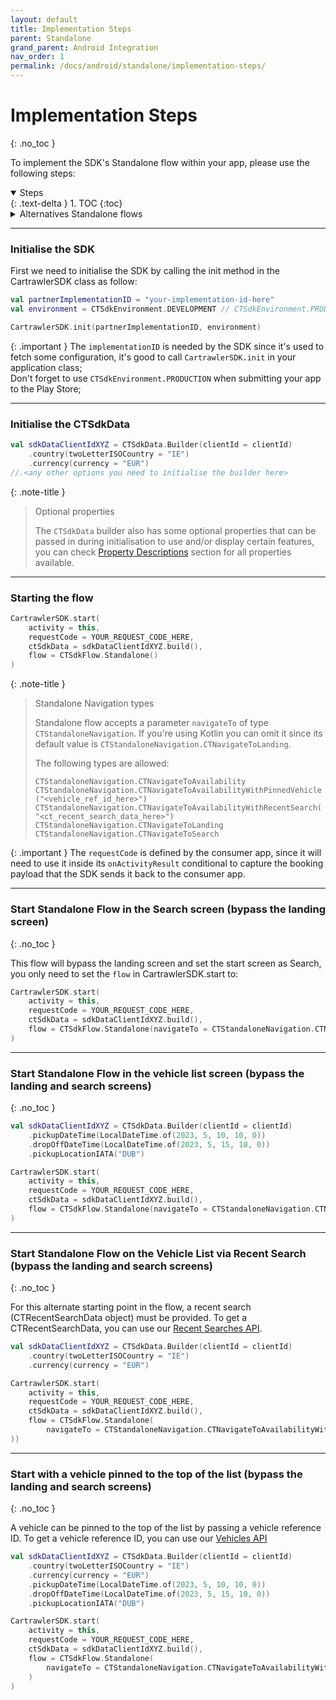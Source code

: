 ```yaml
---
layout: default
title: Implementation Steps
parent: Standalone
grand_parent: Android Integration
nav_order: 1
permalink: /docs/android/standalone/implementation-steps/
---
```


# Implementation Steps
{: .no_toc }

To implement the SDK's Standalone flow within your app, please use the following steps:

<details open markdown="block">
  <summary>
    Steps
  </summary>
  {: .text-delta }
1. TOC
{:toc}
</details>

<details markdown="block">
  <summary>
    Alternatives Standalone flows
  </summary>
  {: .text-delta }
- <a href="/docs/android/standalone/implementation-steps#start-standalone-flow-in-the-search-screen-bypass-the-landing-screen-">Start Standalone Flow in the Search screen</a>
- <a href="/docs/android/standalone/implementation-steps#start-standalone-flow-in-the-vehicle-list-screen-bypass-the-landing-and-search-screens-">Start Standalone Flow in the vehicle list screen</a>
- <a href="/docs/android/standalone/implementation-steps#start-standalone-flow-on-the-vehicle-list-via-recent-search-bypass-the-landing-and-search-screens-">Start Standalone Flow on the Vehicle List via Recent Search</a>
- <a href="/docs/android/standalone/implementation-steps#start-with-a-vehicle-pinned-to-the-top-of-the-list-bypass-the-landing-and-search-screens-">Start with a vehicle pinned to the top of the list</a>
</details>

---

### Initialise the SDK <br/>

First we need to initialise the SDK by calling the init method in the CartrawlerSDK class as follow:

```kotlin
val partnerImplementationID = "your-implementation-id-here"
val environment = CTSdkEnvironment.DEVELOPMENT // CTSdkEnvironment.PRODUCTION

CartrawlerSDK.init(partnerImplementationID, environment)
```

{: .important }
The `implementationID` is needed by the SDK since it's used to fetch some configuration, it's good to call `CartrawlerSDK.init` in your application class;<br/>
Don't forget to use `CTSdkEnvironment.PRODUCTION` when submitting your app to the Play Store;

---

### Initialise the CTSdkData <br/>

```kotlin
val sdkDataClientIdXYZ = CTSdkData.Builder(clientId = clientId)
    .country(twoLetterISOCountry = "IE")
    .currency(currency = "EUR")
//.<any other options you need to initialise the builder here>
```

{: .note-title }
> Optional properties
>
> The `CTSdkData` builder also has some optional properties that can be passed in during initialisation to use and/or display certain features, you can check
<a href="/docs/android/standalone/property-descriptions/" target="_blank">Property Descriptions</a> section for all properties available.

---

### Starting the flow <br/>

```kotlin
CartrawlerSDK.start(
    activity = this, 
    requestCode = YOUR_REQUEST_CODE_HERE, 
    ctSdkData = sdkDataClientIdXYZ.build(), 
    flow = CTSdkFlow.Standalone()
)
``` 

{: .note-title }
> Standalone Navigation types
> 
> Standalone flow accepts a parameter `navigateTo` of type `CTStandaloneNavigation`. If you're using Kotlin you can omit it since its default value is `CTStandaloneNavigation.CTNavigateToLanding`.
> 
> The following types are allowed:
>
> `CTStandaloneNavigation.CTNavigateToAvailability`<br/>
> `CTStandaloneNavigation.CTNavigateToAvailabilityWithPinnedVehicle("<vehicle_ref_id_here>")`<br/>
> `CTStandaloneNavigation.CTNavigateToAvailabilityWithRecentSearch("<ct_recent_search_data_here>")`<br/>
> `CTStandaloneNavigation.CTNavigateToLanding`<br/>
> `CTStandaloneNavigation.CTNavigateToSearch`

{: .important }
The `requestCode` is defined by the consumer app, since it will need to use it inside its `onActivityResult` conditional to capture the booking payload that the SDK sends it back to the consumer app.

---

### Start Standalone Flow in the Search screen (bypass the landing screen) <br/>
{: .no_toc }

This flow will bypass the landing screen and set the start screen as Search, you only need to set the `flow` in CartrawlerSDK.start to:

```kotlin
CartrawlerSDK.start(
    activity = this,
    requestCode = YOUR_REQUEST_CODE_HERE,
    ctSdkData = sdkDataClientIdXYZ.build(),
    flow = CTSdkFlow.Standalone(navigateTo = CTStandaloneNavigation.CTNavigateToSearch)
)
```

---

### Start Standalone Flow in the vehicle list screen (bypass the landing and search screens) <br/>
{: .no_toc }

```kotlin
val sdkDataClientIdXYZ = CTSdkData.Builder(clientId = clientId)
    .pickupDateTime(LocalDateTime.of(2023, 5, 10, 10, 0))
    .dropOffDateTime(LocalDateTime.of(2023, 5, 15, 10, 0))
    .pickupLocationIATA("DUB")

CartrawlerSDK.start(
    activity = this,
    requestCode = YOUR_REQUEST_CODE_HERE,
    ctSdkData = sdkDataClientIdXYZ.build(),
    flow = CTSdkFlow.Standalone(navigateTo = CTStandaloneNavigation.CTNavigateToAvailability)
)
```

---

### Start Standalone Flow on the Vehicle List via Recent Search (bypass the landing and search screens) <br/>
{: .no_toc }

For this alternate starting point in the flow, a recent search (CTRecentSearchData object) must be provided. To get a CTRecentSearchData, you can use our <a href="/docs/api/android/recent-searches">Recent Searches API</a>.

```kotlin
val sdkDataClientIdXYZ = CTSdkData.Builder(clientId = clientId)
    .country(twoLetterISOCountry = "IE")
    .currency(currency = "EUR")

CartrawlerSDK.start(
    activity = this,
    requestCode = YOUR_REQUEST_CODE_HERE,
    ctSdkData = sdkDataClientIdXYZ.build(),
    flow = CTSdkFlow.Standalone(
        navigateTo = CTStandaloneNavigation.CTNavigateToAvailabilityWithRecentSearch(/*<ct_recent_search_data_here>*/)
))
```

---

### Start with a vehicle pinned to the top of the list (bypass the landing and search screens) <br/>
{: .no_toc }

A vehicle can be pinned to the top of the list by passing a vehicle reference ID. To get a vehicle reference ID, you can use our <a href="/docs/api/android/vehicles">Vehicles API</a>

```kotlin
val sdkDataClientIdXYZ = CTSdkData.Builder(clientId = clientId)
    .country(twoLetterISOCountry = "IE")
    .currency(currency = "EUR")
    .pickupDateTime(LocalDateTime.of(2023, 5, 10, 10, 0))
    .dropOffDateTime(LocalDateTime.of(2023, 5, 15, 10, 0))
    .pickupLocationIATA("DUB")

CartrawlerSDK.start(
    activity = this,
    requestCode = YOUR_REQUEST_CODE_HERE,
    ctSdkData = sdkDataClientIdXYZ.build(),
    flow = CTSdkFlow.Standalone(
        navigateTo = CTStandaloneNavigation.CTNavigateToAvailabilityWithPinnedVehicle(vehicleRefId = "vehicle_ref_id_here")
    )
)
```
